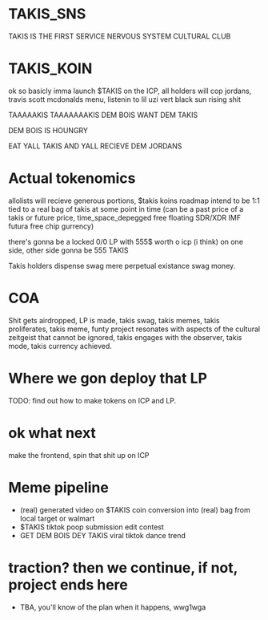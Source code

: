 # TAKIS_SNS

TAKIS IS THE FIRST SERVICE NERVOUS SYSTEM CULTURAL CLUB

# TAKIS_KOIN

ok so basicly imma launch $TAKIS on the ICP, all holders will cop jordans, travis scott mcdonalds menu, listenin to lil uzi vert black sun rising shit

TAAAAAKIS TAAAAAAAKIS DEM BOIS WANT DEM TAKIS

DEM BOIS IS HOUNGRY

EAT YALL TAKIS AND YALL RECIEVE DEM JORDANS

# Actual tokenomics

allolists will recieve generous portions, $takis koins roadmap intend to be 1:1 tied to a real bag of takis at some point in time (can be a past price of a takis or future price, time_space_depegged free floating SDR/XDR IMF futura free chip gurrency)

there's gonna be a locked 0/0 LP with 555$ worth o icp (i think) on one side, other side gonna be 555 TAKIS

Takis holders dispense swag mere perpetual existance swag money.

# COA

Shit gets airdropped, LP is made, takis swag, takis memes, takis proliferates, takis meme, funty project resonates with aspects of the cultural zeitgeist that cannot be ignored, takis engages with the observer, takis mode, takis currency achieved.

# Where we gon deploy that LP

TODO: find out how to make tokens on ICP and LP.

# ok what next

make the frontend, spin that shit up on ICP

# Meme pipeline

- (real) generated video on $TAKIS coin conversion into (real) bag from local target or walmart
- $TAKIS tiktok poop submission edit contest
- GET DEM BOIS DEY TAKIS viral tiktok dance trend

# traction? then we continue, if not, project ends here

- TBA, you'll know of the plan when it happens, wwg1wga
